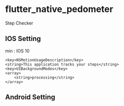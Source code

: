 # flutter_native_pedometer

Step Checker

## IOS Setting
min : IOS 10
```
<key>NSMotionUsageDescription</key>
<string>This application tracks your steps</string>
<key>UIBackgroundModes</key>
<array>
    <string>processing</string>
</array>
```

## Android Setting





